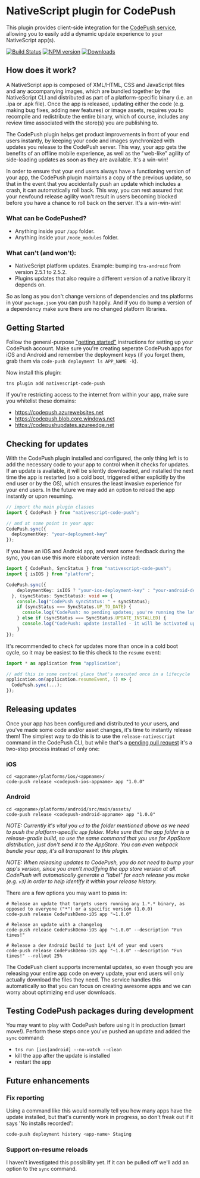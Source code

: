 # NativeScript plugin for CodePush

This plugin provides client-side integration for the [CodePush service](http://codepush.tools),
allowing you to easily add a dynamic update experience to your NativeScript app(s).

[![Build Status][build-status]][build-url]
[![NPM version][npm-image]][npm-url]
[![Downloads][downloads-image]][npm-url]

[build-status]:https://travis-ci.org/EddyVerbruggen/nativescript-code-push.svg?branch=master
[build-url]:https://travis-ci.org/EddyVerbruggen/nativescript-code-push
[npm-image]:http://img.shields.io/npm/v/nativescript-code-push.svg
[npm-url]:https://npmjs.org/package/nativescript-code-push
[downloads-image]:http://img.shields.io/npm/dm/nativescript-code-push.svg

## How does it work?
A NativeScript app is composed of XML/HTML, CSS and JavaScript files and any accompanying images, which are bundled together by the NativeScript CLI and distributed as part of a platform-specific binary (i.e. an .ipa or .apk file). Once the app is released, updating either the code (e.g. making bug fixes, adding new features) or image assets, requires you to recompile and redistribute the entire binary, which of course, includes any review time associated with the store(s) you are publishing to.

The CodePush plugin helps get product improvements in front of your end users instantly, by keeping your code and images synchronized with updates you release to the CodePush server. This way, your app gets the benefits of an offline mobile experience, as well as the "web-like" agility of side-loading updates as soon as they are available. It's a win-win!

In order to ensure that your end users always have a functioning version of your app, the CodePush plugin maintains a copy of the previous update, so that in the event that you accidentally push an update which includes a crash, it can automatically roll back. This way, you can rest assured that your newfound release agility won't result in users becoming blocked before you have a chance to roll back on the server. It's a win-win-win!

### What can be CodePushed?
- Anything inside your `/app` folder.
- Anything inside your `/node_modules` folder.

### What can't (and won't):
- NativeScript platform updates. Example: bumping `tns-android` from version 2.5.1 to 2.5.2.
- Plugins updates that also require a different version of a native library it depends on.

So as long as you don't change versions of dependencies and tns platforms in your `package.json` you
can push happily. And if you do bump a version of a dependency make sure there are no changed platform libraries.

## Getting Started
Follow the general-purpose ["getting started"](http://microsoft.github.io/code-push//docs/getting-started.html) instructions for setting up your CodePush account.
Make sure you're creating seperate CodePush apps for iOS and Android and remember the deployment keys (if you forget them, grab them via `code-push deployment ls APP_NAME -k`).

Now install this plugin:

```shell
tns plugin add nativescript-code-push
```

If you're restricting access to the internet from within your app, make sure you whitelist these domains:

- https://codepush.azurewebsites.net
- https://codepush.blob.core.windows.net
- https://codepushupdates.azureedge.net

## Checking for updates
With the CodePush plugin installed and configured, the only thing left is to add the necessary code to your app to control when it checks for updates.
If an update is available, it will be silently downloaded, and installed the next time the app is restarted (so a cold boot, triggered either explicitly by the end user or by the OS), which ensures the least invasive experience for your end users.
In the future we may add an option to reload the app instantly or upon resuming.

```typescript
// import the main plugin classes
import { CodePush } from "nativescript-code-push";

// and at some point in your app:
CodePush.sync({
  deploymentKey: "your-deployment-key"
});
```

If you have an iOS and Android app, and want some feedback during the sync, you can use this more elaborate version instead:

```typescript
import { CodePush, SyncStatus } from "nativescript-code-push";
import { isIOS } from "platform";

CodePush.sync({
    deploymentKey: isIOS ? "your-ios-deployment-key" : "your-android-deployment-key"
  }, (syncStatus: SyncStatus): void => {
    console.log("CodePush syncStatus: " + syncStatus);
    if (syncStatus === SyncStatus.UP_TO_DATE) {
      console.log("CodePush: no pending updates; you're running the latest version!");
    } else if (syncStatus === SyncStatus.UPDATE_INSTALLED) {
      console.log("CodePush: update installed - it will be activated upon next cold boot");
    }
});
```

It's recommended to check for updates more than once in a cold boot cycle, so it may be easiest to
tie this check to the `resume` event:

```typescript
import * as application from "application";

// add this in some central place that's executed once in a lifecycle
application.on(application.resumeEvent, () => {
  CodePush.sync(...);
});
```

## Releasing updates
Once your app has been configured and distributed to your users, and you've made some code and/or asset changes,
it's time to instantly release them! The simplest way to do this is to use the `release-nativescript` command in the CodePush CLI,
but while that's a [pending pull request](https://github.com/Microsoft/code-push/pull/435) it's a two-step process instead of only one:

### iOS

```shell
cd <appname>/platforms/ios/<appname>/
code-push release <codepush-ios-appname> app "1.0.0"
```

### Android

```shell
cd <appname>/platforms/android/src/main/assets/
code-push release <codepush-android-appname> app "1.0.0"
```

*NOTE: Currently it's vital you `cd` to the folder mentioned above as we need to push the platform-specific `app` folder.
Make sure that the app folder is a release-gradle build, so use the same command that you use for AppStore distribution,
just don't send it to the AppStore. You can even webpack bundle your app, it's all transparent to this plugin.* 

*NOTE: When releasing updates to CodePush, you do not need to bump your app's version, since you aren't modifying the app store version at all.
CodePush will automatically generate a "label" for each release you make (e.g. `v3`) in order to help identify it within your release history.*

There are a few options you may want to pass in:

```shell
# Release an update that targets users running any 1.*.* binary, as opposed to everyone ("*") or a specific version (1.0.0)
code-push release CodePushDemo-iOS app "~1.0.0"

# Release an update with a changelog
code-push release CodePushDemo-iOS app "~1.0.0" --description "Fun times!"

# Release a dev Android build to just 1/4 of your end users
code-push release CodePushDemo-iOS app "~1.0.0" --description "Fun times!" --rollout 25%
```

The CodePush client supports incremental updates, so even though you are releasing your entire app code on every update,
your end users will only actually download the files they need. The service handles this automatically so that you can focus on
creating awesome apps and we can worry about optimizing end user downloads.

## Testing CodePush packages during development
You may want to play with CodePush before using it in production (smart move!).
Perform these steps once you've pushed an update and added the `sync` command:

- `tns run [ios|android] --no-watch --clean`
- kill the app after the update is installed
- restart the app

## Future enhancements

### Fix reporting
Using a command like this would normally tell you how many apps have the update installed,
but that's currently work in progress, so don't freak out if it says 'No installs recorded':

```bash
code-push deployment history <app-name> Staging
```

### Support on-resume reloads
I haven't investigated this possibility yet. If it can be pulled off we'll add an option to the `sync` command.
